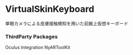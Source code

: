 # VirtualSkinKeyboard

単眼カメラによる皮膚接触検知を用いた前腕上仮想キーボード


### ThirdParty Packages

Oculus Integration
NyARToolKit
